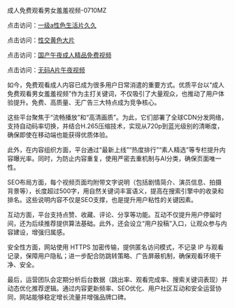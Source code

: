成人免费观看男女羞羞视频-0710MZ

点击访问：<a href="https://heiliaowzu4ur.pages.dev">一级a性色生活片久久</a>

点击访问：<a href="https://heiliaoxwd5i8.pages.dev">性交黄色大片</a>

点击访问：<a href="https://heiliaowt0d7p.pages.dev">国产午夜成人精品免费视频</a>

点击访问：<a href="https://heiliao2dmwwy.pages.dev">无码A片午夜视频</a>

如今，免费观看成人内容已成为很多用户日常消遣的重要方式。优质平台以“成人免费观看男女羞羞视频”作为主打关键词，不仅吸引了大量观众，也推动了用户体验提升。免费、高质量、无广告三大特点成为竞争核心。

这些平台聚焦于“流畅播放”和“高清画质”。为此，它们部署了全球CDN分发网络，支持自动码率切换，并结合H.265压缩技术，实现从720p到蓝光级别的清晰度，确保即使在移动端也能获得优质体验。

此外，在内容组织方面，平台通过“最新上线”“热度排行”“素人精选”等专栏提升内容曝光率。同时，为防止内容重复，使用严密去重机制与AI分类，确保页面唯一性。

SEO布局方面，每个视频页面均附带文字说明（包括剧情简介、演员信息、拍摄背景等），长度超过500字，用自然关键词丰富语义，提高在搜索引擎中的收录和排名。这些说明内容不仅是SEO支撑，也是提升用户粘性的关键因素。

互动方面，平台支持点赞、收藏、评论、分享等功能。互动不仅提升用户停留时间，还为后续推荐提供算法基础。此外，还会设立“用户投稿”入口，让观众参与内容建设，增强归属感。

安全性方面，网站使用 HTTPS 加密传输，提供匿名访问模式，不记录 IP 与观看记录，保障用户隐私；进一步配合防跳转策略、广告屏蔽机制，确保观看环境干净、安全。

最后，运营团队会定期分析后台数据（跳出率、观看完成率、搜索关键词表现）并动态优化推荐逻辑。通过内容更新频率、SEO优化、用户社区互动和安全运营协同，网站能够稳定增长流量并增强品牌口碑。

<span style="display:none;">[Canonical link]( https://github.com/uhh295345/ribennn7606)</span>
